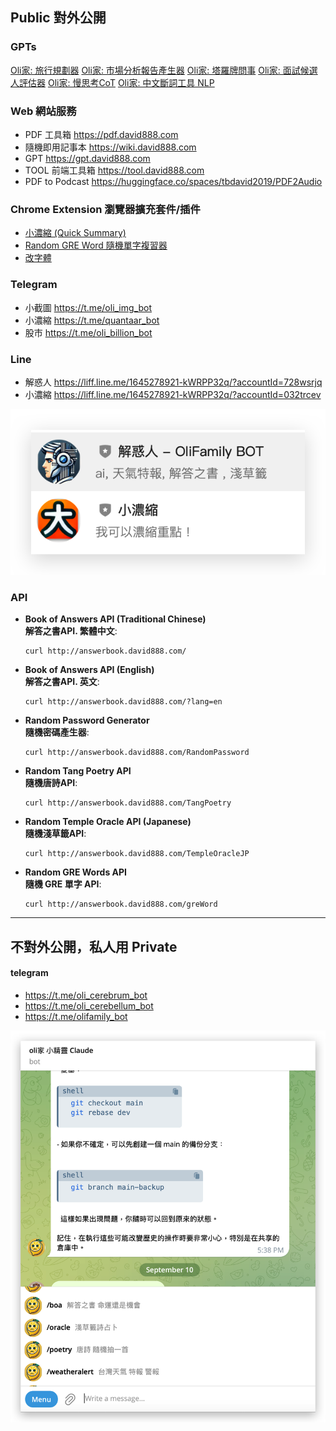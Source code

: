 ## Public 對外公開

### GPTs
[Oli家: 旅行規劃器](https://chatgpt.com/g/g-JYWDDH5q3-olijia-lu-xing-gui-hua-qi)
[Oli家: 市場分析報告產生器](https://chatgpt.com/g/g-eKXHQakNe-olijia-shi-chang-fen-xi-bao-gao-chan-sheng-qi)
[Oli家: 塔羅牌問事](https://chatgpt.com/g/g-wpr0oCOgg-olijia-ta-luo-pai-wen-shi)
[Oli家: 面試候選人評估器](https://chatgpt.com/g/g-rtNYKsRNe-olijia-mian-shi-hou-xuan-ren-ping-gu-qi)
[Oli家: 慢思考CoT](https://chatgpt.com/g/g-AhPpi36JA-olijia-man-si-kao-cot)
[Oli家: 中文斷詞工具 NLP](https://chatgpt.com/g/g-B2hHXjTET-olijia-zhong-wen-duan-ci-gong-ju-nlp)


### Web 網站服務
- PDF 工具箱 https://pdf.david888.com
- 隨機即用記事本 https://wiki.david888.com
- GPT https://gpt.david888.com
- TOOL 前端工具箱 https://tool.david888.com
- PDF to Podcast https://huggingface.co/spaces/tbdavid2019/PDF2Audio

### Chrome Extension  瀏覽器擴充套件/插件
- [小濃縮 (Quick Summary)](https://chromewebstore.google.com/detail/%E5%B0%8F%E6%BF%83%E7%B8%AE-quick-summary/ilgegilcecmgnomacgjiklmhfgioekof?authuser=0&hl=zh-TW )
- [Random GRE Word 隨機單字複習器](https://chromewebstore.google.com/detail/random-gre-word-%E9%9A%A8%E6%A9%9F%E5%96%AE%E5%AD%97%E8%A4%87%E7%BF%92%E5%99%A8/mpbkdjjihhjjhmlnchkbpgfclhhdblap?hl=zh-TW&utm_source=ext_sidebar )
- [改字體](https://chromewebstore.google.com/detail/%E6%94%B9%E5%AD%97%E9%AB%94-font-changer/ilmdkfomedcdolkiiagifgmgohahlmoi?authuser=0&hl=zh-TW)

### Telegram 
- 小截圖 https://t.me/oli_img_bot
- 小濃縮 https://t.me/quantaar_bot
- 股市 https://t.me/oli_billion_bot

### Line 
- 解惑人 https://liff.line.me/1645278921-kWRPP32q/?accountId=728wsrjq
- 小濃縮 https://liff.line.me/1645278921-kWRPP32q/?accountId=032trcev

![圖](assets/bots.png)

### API
- **Book of Answers API (Traditional Chinese)**  
    **解答之書API. 繁體中文**:

    ```shell
    curl http://answerbook.david888.com/
    ```
    
- **Book of Answers API (English)**  
    **解答之書API. 英文**:
    
    ```shell
    curl http://answerbook.david888.com/?lang=en
    ```
    
- **Random Password Generator**  
    **隨機密碼產生器**:
    
    ```shell
    curl http://answerbook.david888.com/RandomPassword
    ```
    
- **Random Tang Poetry API**  
    **隨機唐詩API**:
    
    ```shell
    curl http://answerbook.david888.com/TangPoetry
    ```
    
- **Random Temple Oracle API (Japanese)**  
    **隨機淺草籤API**:
    
    ```shell
    curl http://answerbook.david888.com/TempleOracleJP
    ```
    
- **Random GRE Words API**  
    **隨機 GRE 單字 API**:
    
    ```shell
    curl http://answerbook.david888.com/greWord
    ```



---
## 不對外公開，私人用 Private
#### telegram 

- https://t.me/oli_cerebrum_bot
- https://t.me/oli_cerebellum_bot
- https://t.me/olifamily_bot

![圖](assets/claude.png)
